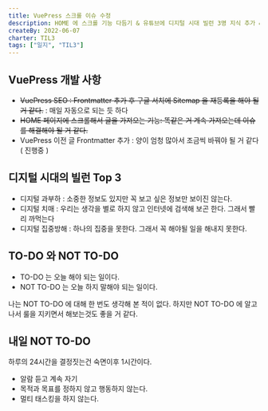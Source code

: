 ```yaml
---
title: VuePress 스크롤 이슈 수정
description: HOME 에 스크롤 기능 다듬기 & 유튜브에 디지털 시대 빌런 3명 지식 추가 & NOT TO-DO !!
createBy: 2022-06-07
charter: TIL3
tags: ["일지", "TIL3"]
---
```


## VuePress 개발 사항

-   ~~VuePress SEO : Frontmatter 추가 후 구글 서치에 Sitemap 을 재등록을 해야 될 거 같다.~~ : 매일 자동으로 되는 듯 하다
-   ~~HOME 페이지에 스크롤해서 글을 가져오는 기능: 똑같은 거 계속 가져오는데 이슈를 해결해야 될 거 같다.~~
-   VuePress 이전 글 Frontmatter 추가 : 양이 엄청 많아서 조금씩 바꿔야 될 거 같다 ( 진행중 )

## 디지털 시대의 빌런 Top 3

-   디지털 과부하 : 소중한 정보도 있지만 꼭 보고 싶은 정보만 보이진 않는다.
-   디지털 치매 : 우리는 생각을 별로 하지 않고 인터넷에 검색해 보곤 한다. 그래서 빨리 까먹는다
-   디지털 집중방해 : 하나의 집중을 못한다. 그래서 꼭 해야될 일을 해내지 못한다.

## TO-DO 와 NOT TO-DO

-   TO-DO 는 오늘 해야 되는 일이다.
-   NOT TO-DO 는 오늘 하지 말해야 되는 일이다.

나는 NOT TO-DO 에 대해 한 번도 생각해 본 적이 없다.
하지만 NOT TO-DO 에 알고 나서 룰을 지키면서 해보는것도 좋을 거 같다.

## 내일 NOT TO-DO

하루의 24시간을 결정짓는건 숙면이후 1시간이다.

-   알람 듣고 계속 자기
-   목적과 목표를 정하지 않고 행동하지 않는다.
-   멀티 태스킹을 하지 않는다.
